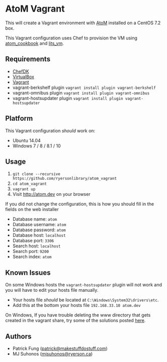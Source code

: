 AtoM Vagrant
=============
This will create a Vagrant environment with [AtoM](https://www.accesstomemory.org/) installed on a CentOS 7.2 box.

This Vagrant configuration uses Chef to provision the VM using [atom_cookbook](https://github.com/ryersonlibrary/atom_cookbook) and [lits_vm](https://github.com/ryersonlibrary/lits_vm).

Requirements
------------
* [ChefDK](https://downloads.chef.io/chef-dk/)
* [VirtualBox](https://www.virtualbox.org/)
* [Vagrant](https://vagrantup.com)
* vagrant-berkshelf plugin `vagrant install plugin vagrant-berkshelf`
* vagrant-omnibus plugin `vagrant install plugin vagrant-omnibus`
* vagrant-hostsupdater plugin `vagrant install plugin vagrant-hostsupdater`

## Platform
This Vagrant configuration *should* work on:
* Ubuntu 14.04
* Windows 7 / 8 / 8.1 / 10

## Usage
1. `git clone --recursive https://github.com/ryersonlibrary/atom_vagrant`
2. `cd atom_vagrant`
3. `vagrant up`
4. Visit http://atom.dev on your browser

If you did not change the configuration, this is how you should fill in the fields on the web installer
* Database name: `atom`
* Database username: `atom`
* Database password: `atom`
* Database host: `localhost`
* Database port: `3306`
* Search host: `localhost`
* Search port: `9200`
* Search index: `atom`

## Known Issues
On some Windows hosts the `vagrant-hostsupdater` plugin will not work and you will have to edit your hosts file manually. 
* Your hosts file *should* be located at `C:\Windows\System32\drivers\etc`.
* Add this at the bottom your hosts file `192.168.33.10 atom.dev`

On Windows, If you have trouble deleting the www directory that gets created in the vagrant share, try some of the solutions posted [here](http://stackoverflow.com/questions/551072/how-to-delete-a-long-path-in-windows).

## Authors
* Patrick Fung (<patrick@makestuffdostuff.com>)
* MJ Suhonos (<mjsuhonos@ryerson.ca>)
